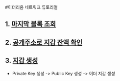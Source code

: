 #이더리움 네트워크 튜토리얼

## 1. [마지막 블록 조회](https://github.com/myungsworld/ethereum/blob/main/tutorial/1.lastest_block_number.go)

## 2. [공개주소로 지갑 잔액 확인](https://github.com/myungsworld/ethereum/blob/main/tutorial/2.get_ether_from_address.go)

## 3. [지갑 생성](https://github.com/myungsworld/ethereum/blob/main/tutorial/3.generate_wallet.go) 

- Private Key 생성 -> Public Key 생성 -> 이더 지갑 생성 
